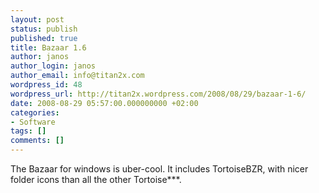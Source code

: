 ```yaml
---
layout: post
status: publish
published: true
title: Bazaar 1.6
author: janos
author_login: janos
author_email: info@titan2x.com
wordpress_id: 48
wordpress_url: http://titan2x.wordpress.com/2008/08/29/bazaar-1-6/
date: 2008-08-29 05:57:00.000000000 +02:00
categories:
- Software
tags: []
comments: []
---
```

The Bazaar for windows is uber-cool. It includes TortoiseBZR, with nicer folder icons than all the other Tortoise***.
